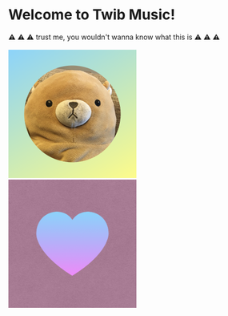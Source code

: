 # Welcome to Twib Music!
⚠️ ⚠️ ⚠️ trust me, you wouldn't wanna know what this is ⚠️ ⚠️ ⚠️ <br><br>
<img src="https://github.com/ohhh25/Twib-Music/blob/main/Twib%20Music/Assets.xcassets/Icon.imageset/Icon.png" alt="Twib Music Icon" width="256"/>
<img src="https://raw.githubusercontent.com/ohhh25/Twib-Music/main/Twib%20Music/Assets.xcassets/saved.imageset/saved.png" alt="Twib Music Icon" width="256"/>
